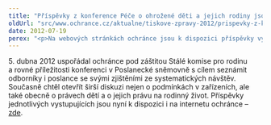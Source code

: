 ```yaml
---
title: "Příspěvky z konference Péče o ohrožené děti a jejich rodiny jsou na internetu"
oldUrl: "src/www.ochrance.cz/aktualne/tiskove-zpravy-2012/prispevky-z-konference-pece-o-ohrozene-deti-a-jejich-rodiny-jsou-na-internetu"
date: 2012-07-19
perex: "<p>Na webových stránkách ochránce jsou k dispozici příspěvky vystupujících na konferenci, kterou ochránce uspořádal v Poslanecké sněmovně k problematice práv dětí a podmínek v zařízeních pro děti.</p>"
---
```


<!-- imported from the old website -->

<p>5. dubna 2012 uspořádal ochránce pod záštitou Stálé komise pro rodinu a rovné příležitosti konferenci v Poslanecké sněmovně s cílem seznámit odborníky i poslance se svými zjištěními ze systematických návštěv. Současně chtěl otevřít širší diskuzi nejen o podmínkách v zařízeních, ale také obecně o právech dětí a o jejich právu na rodinný život. Příspěvky jednotlivých vystupujících jsou nyní k dispozici i na internetu ochránce – <a href="https://www.ochrance.cz/fileadmin/user_upload/Publikace/Pece_o_ohrozene_deti-prispevky.pdf" target="_blank">zde</a>.</p>

